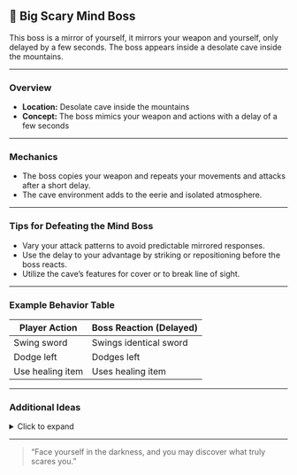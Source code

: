 ## 🗿 Big Scary Mind Boss

This boss is a mirror of yourself, it mirrors your weapon and yourself, only delayed by a few seconds. The boss appears inside a desolate cave inside the mountains.

---

### Overview

- **Location:** Desolate cave inside the mountains
- **Concept:** The boss mimics your weapon and actions with a delay of a few seconds

---

### Mechanics

- The boss copies your weapon and repeats your movements and attacks after a short delay.
- The cave environment adds to the eerie and isolated atmosphere.

---

### Tips for Defeating the Mind Boss

- Vary your attack patterns to avoid predictable mirrored responses.
- Use the delay to your advantage by striking or repositioning before the boss reacts.
- Utilize the cave’s features for cover or to break line of sight.

---

### Example Behavior Table

| Player Action      | Boss Reaction (Delayed) |
|--------------------|-------------------------|
| Swing sword        | Swings identical sword  |
| Dodge left         | Dodges left             |
| Use healing item   | Uses healing item       |

---

### Additional Ideas

<details>
<summary>Click to expand</summary>

**Phase Two: Adaptive Mirror**
- As the fight progresses, the Mind Boss could begin to anticipate your moves, reducing the delay or even preempting certain actions. This increases the challenge and forces players to adapt their strategies on the fly, making the encounter feel dynamic and escalating in difficulty[7].
- The boss might unlock new abilities in later phases, such as reflecting projectiles, using environment-based attacks, or even mimicking special abilities unique to the player.

**Visual Effects: Mirror and Distortion**
- Enhance the boss's theme by adding visual effects such as shimmering outlines, distorted reflections, or a "cracked mirror" appearance as the boss takes damage.
- The environment could also reflect the player's state—growing darker or more unstable as the fight intensifies, reinforcing the psychological aspect of facing oneself[4].

**Lore: Facing the Self**
- The Mind Boss can serve as a narrative device, representing the protagonist’s inner fears, regrets, or unresolved conflicts. Defeating the boss could symbolize overcoming personal obstacles or achieving self-acceptance[3][4].
- Environmental storytelling—such as scattered journal pages, echoing voices, or visual cues—can hint at the boss's origin and its connection to the player.

**Progression and Replayability**
- Consider implementing different behavior patterns or move sets on subsequent playthroughs, increasing replay value and challenging players to master new strategies[1][5].
- Unlockable rewards or achievements for defeating the boss under special conditions (e.g., without taking damage, using specific weapons) can further incentivize mastery.

</details>

---

> “Face yourself in the darkness, and you may discover what truly scares you.”
